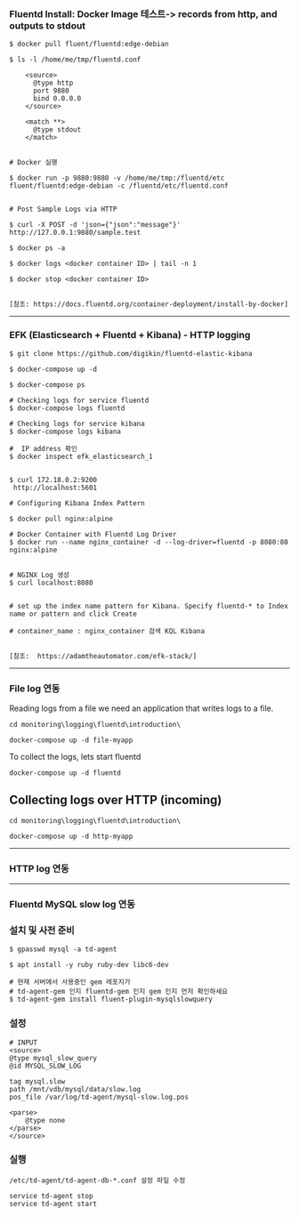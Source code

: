 ### Fluentd Install:  Docker Image 테스트->  records from http, and outputs to stdout

    $ docker pull fluent/fluentd:edge-debian
    
    $ ls -l /home/me/tmp/fluentd.conf
    
        <source>
          @type http
          port 9880
          bind 0.0.0.0
        </source>

        <match **>
          @type stdout
        </match>    


    # Docker 실행
    
    $ docker run -p 9880:9880 -v /home/me/tmp:/fluentd/etc fluent/fluentd:edge-debian -c /fluentd/etc/fluentd.conf
    
    
    # Post Sample Logs via HTTP
    
    $ curl -X POST -d 'json={"json":"message"}' http://127.0.0.1:9880/sample.test
    
    $ docker ps -a
    
    $ docker logs <docker container ID> | tail -n 1

    $ docker stop <docker container ID>


    [참조: https://docs.fluentd.org/container-deployment/install-by-docker]
-------

### EFK (Elasticsearch + Fluentd + Kibana) - HTTP logging

    $ git clone https://github.com/digikin/fluentd-elastic-kibana
    
    $ docker-compose up -d
    
    $ docker-compose ps
    
    # Checking logs for service fluentd
    $ docker-compose logs fluentd

    # Checking logs for service kibana
    $ docker-compose logs kibana
    
    #  IP address 확인
    $ docker inspect efk_elasticsearch_1
    
    
    $ curl 172.18.0.2:9200
     http://localhost:5601

    # Configuring Kibana Index Pattern
    
    $ docker pull nginx:alpine
    
    # Docker Container with Fluentd Log Driver
    $ docker run --name nginx_container -d --log-driver=fluentd -p 8080:80 nginx:alpine
    
    
    # NGINX Log 생성
    $ curl localhost:8080
       
  
    # set up the index name pattern for Kibana. Specify fluentd-* to Index name or pattern and click Create
    
    # container_name : nginx_container 검색 KQL Kibana
    
    
    [참조:  https://adamtheautomator.com/efk-stack/]
    
    
    
-----
    
    
    









### File log 연동

Reading logs from a file we need an application that writes logs to a file. <br/>

```
cd monitoring\logging\fluentd\introduction\

docker-compose up -d file-myapp

```

To collect the logs, lets start fluentd

```
docker-compose up -d fluentd
```

## Collecting logs over HTTP (incoming)

```
cd monitoring\logging\fluentd\introduction\

docker-compose up -d http-myapp

```
-----

### HTTP log 연동




-----

### Fluentd MySQL slow log 연동

### 설치 및 사전 준비

    $ gpasswd mysql -a td-agent

    $ apt install -y ruby ruby-dev libc6-dev

    # 현재 서버에서 사용중인 gem 레포지가 
    # td-agent-gem 인지 fluentd-gem 인지 gem 인지 먼저 확인하세요 
    $ td-agent-gem install fluent-plugin-mysqlslowquery

### 설정

    # INPUT
    <source>
    @type mysql_slow_query
    @id MYSQL_SLOW_LOG

    tag mysql.slow
    path /mnt/vdb/mysql/data/slow.log
    pos_file /var/log/td-agent/mysql-slow.log.pos

    <parse>
        @type none
    </parse>
    </source>


### 실행

    /etc/td-agent/td-agent-db-*.conf 설정 파일 수정

    service td-agent stop
    service td-agent start

